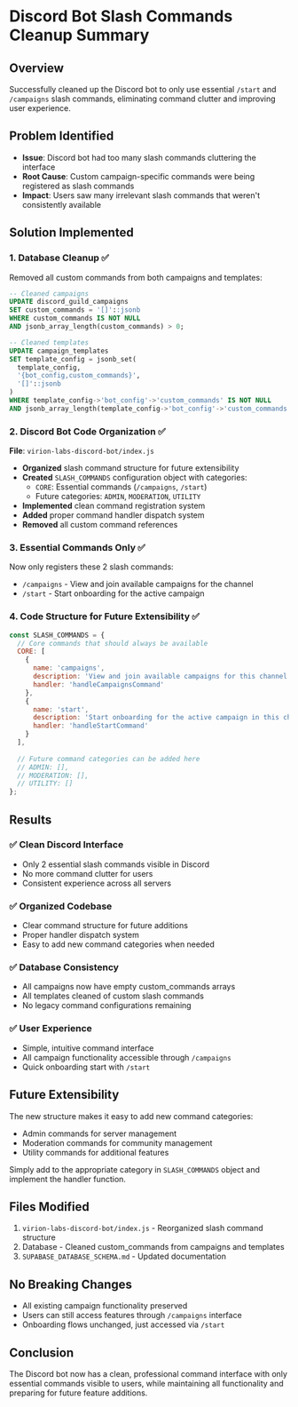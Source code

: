 # Discord Bot Slash Commands Cleanup Summary

## Overview
Successfully cleaned up the Discord bot to only use essential `/start` and `/campaigns` slash commands, eliminating command clutter and improving user experience.

## Problem Identified
- **Issue**: Discord bot had too many slash commands cluttering the interface
- **Root Cause**: Custom campaign-specific commands were being registered as slash commands
- **Impact**: Users saw many irrelevant slash commands that weren't consistently available

## Solution Implemented

### 1. Database Cleanup ✅
Removed all custom commands from both campaigns and templates:

```sql
-- Cleaned campaigns
UPDATE discord_guild_campaigns 
SET custom_commands = '[]'::jsonb 
WHERE custom_commands IS NOT NULL 
AND jsonb_array_length(custom_commands) > 0;

-- Cleaned templates  
UPDATE campaign_templates 
SET template_config = jsonb_set(
  template_config, 
  '{bot_config,custom_commands}', 
  '[]'::jsonb
)
WHERE template_config->'bot_config'->'custom_commands' IS NOT NULL
AND jsonb_array_length(template_config->'bot_config'->'custom_commands') > 0;
```

### 2. Discord Bot Code Organization ✅
**File**: `virion-labs-discord-bot/index.js`

- **Organized** slash command structure for future extensibility
- **Created** `SLASH_COMMANDS` configuration object with categories:
  - `CORE`: Essential commands (`/campaigns`, `/start`)
  - Future categories: `ADMIN`, `MODERATION`, `UTILITY`
- **Implemented** clean command registration system
- **Added** proper command handler dispatch system
- **Removed** all custom command references

### 3. Essential Commands Only ✅
Now only registers these 2 slash commands:
- `/campaigns` - View and join available campaigns for the channel
- `/start` - Start onboarding for the active campaign

### 4. Code Structure for Future Extensibility ✅
```javascript
const SLASH_COMMANDS = {
  // Core commands that should always be available
  CORE: [
    {
      name: 'campaigns',
      description: 'View and join available campaigns for this channel',
      handler: 'handleCampaignsCommand'
    },
    {
      name: 'start', 
      description: 'Start onboarding for the active campaign in this channel',
      handler: 'handleStartCommand'
    }
  ],
  
  // Future command categories can be added here
  // ADMIN: [],
  // MODERATION: [],
  // UTILITY: []
};
```

## Results

### ✅ Clean Discord Interface
- Only 2 essential slash commands visible in Discord
- No more command clutter for users
- Consistent experience across all servers

### ✅ Organized Codebase
- Clear command structure for future additions
- Proper handler dispatch system
- Easy to add new command categories when needed

### ✅ Database Consistency
- All campaigns now have empty custom_commands arrays
- All templates cleaned of custom slash commands
- No legacy command configurations remaining

### ✅ User Experience
- Simple, intuitive command interface
- All campaign functionality accessible through `/campaigns`
- Quick onboarding start with `/start`

## Future Extensibility
The new structure makes it easy to add new command categories:
- Admin commands for server management
- Moderation commands for community management  
- Utility commands for additional features

Simply add to the appropriate category in `SLASH_COMMANDS` object and implement the handler function.

## Files Modified
1. `virion-labs-discord-bot/index.js` - Reorganized slash command structure
2. Database - Cleaned custom_commands from campaigns and templates
3. `SUPABASE_DATABASE_SCHEMA.md` - Updated documentation

## No Breaking Changes
- All existing campaign functionality preserved
- Users can still access features through `/campaigns` interface
- Onboarding flows unchanged, just accessed via `/start`

## Conclusion
The Discord bot now has a clean, professional command interface with only essential commands visible to users, while maintaining all functionality and preparing for future feature additions. 